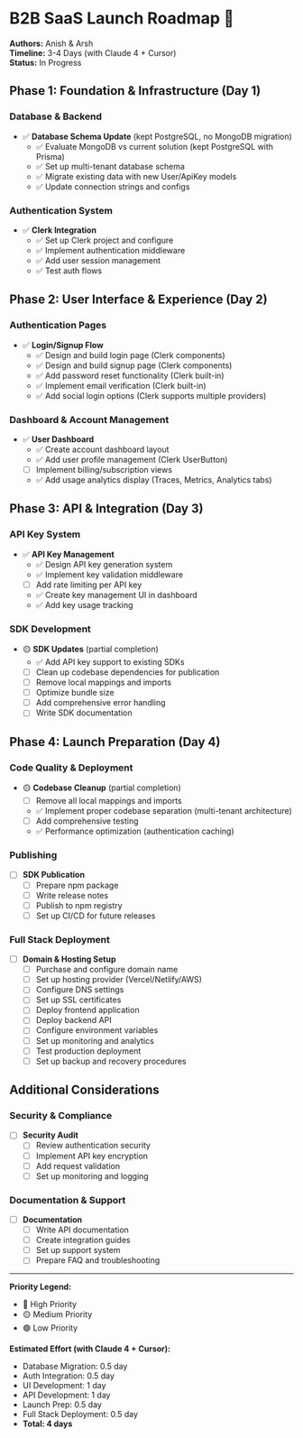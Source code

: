 # B2B SaaS Launch Roadmap 🚀

**Authors:** Anish & Arsh  
**Timeline:** 3-4 Days (with Claude 4 + Cursor)  
**Status:** In Progress

## Phase 1: Foundation & Infrastructure (Day 1)

### Database & Backend
- ✅ **Database Schema Update** (kept PostgreSQL, no MongoDB migration)
  - ✅ Evaluate MongoDB vs current solution (kept PostgreSQL with Prisma)
  - ✅ Set up multi-tenant database schema
  - ✅ Migrate existing data with new User/ApiKey models
  - ✅ Update connection strings and configs

### Authentication System
- ✅ **Clerk Integration**
  - ✅ Set up Clerk project and configure
  - ✅ Implement authentication middleware
  - ✅ Add user session management
  - ✅ Test auth flows

## Phase 2: User Interface & Experience (Day 2)

### Authentication Pages
- ✅ **Login/Signup Flow**
  - ✅ Design and build login page (Clerk components)
  - ✅ Design and build signup page (Clerk components)
  - ✅ Add password reset functionality (Clerk built-in)
  - ✅ Implement email verification (Clerk built-in)
  - ✅ Add social login options (Clerk supports multiple providers)

### Dashboard & Account Management
- ✅ **User Dashboard**
  - ✅ Create account dashboard layout
  - ✅ Add user profile management (Clerk UserButton)
  - [ ] Implement billing/subscription views
  - ✅ Add usage analytics display (Traces, Metrics, Analytics tabs)

## Phase 3: API & Integration (Day 3)

### API Key System
- ✅ **API Key Management**
  - ✅ Design API key generation system
  - ✅ Implement key validation middleware
  - [ ] Add rate limiting per API key
  - ✅ Create key management UI in dashboard
  - ✅ Add key usage tracking

### SDK Development
- 🟡 **SDK Updates** (partial completion)
  - ✅ Add API key support to existing SDKs
  - [ ] Clean up codebase dependencies for publication
  - [ ] Remove local mappings and imports
  - [ ] Optimize bundle size
  - [ ] Add comprehensive error handling
  - [ ] Write SDK documentation

## Phase 4: Launch Preparation (Day 4)

### Code Quality & Deployment
- 🟡 **Codebase Cleanup** (partial completion)
  - [ ] Remove all local mappings and imports
  - ✅ Implement proper codebase separation (multi-tenant architecture)
  - [ ] Add comprehensive testing
  - ✅ Performance optimization (authentication caching)

### Publishing
- [ ] **SDK Publication**
  - [ ] Prepare npm package
  - [ ] Write release notes
  - [ ] Publish to npm registry
  - [ ] Set up CI/CD for future releases

### Full Stack Deployment
- [ ] **Domain & Hosting Setup**
  - [ ] Purchase and configure domain name
  - [ ] Set up hosting provider (Vercel/Netlify/AWS)
  - [ ] Configure DNS settings
  - [ ] Set up SSL certificates
  - [ ] Deploy frontend application
  - [ ] Deploy backend API
  - [ ] Configure environment variables
  - [ ] Set up monitoring and analytics
  - [ ] Test production deployment
  - [ ] Set up backup and recovery procedures

## Additional Considerations

### Security & Compliance
- [ ] **Security Audit**
  - [ ] Review authentication security
  - [ ] Implement API key encryption
  - [ ] Add request validation
  - [ ] Set up monitoring and logging

### Documentation & Support
- [ ] **Documentation**
  - [ ] Write API documentation
  - [ ] Create integration guides
  - [ ] Set up support system
  - [ ] Prepare FAQ and troubleshooting

---

**Priority Legend:**
- 🔴 High Priority
- 🟡 Medium Priority  
- 🟢 Low Priority

**Estimated Effort (with Claude 4 + Cursor):**
- Database Migration: 0.5 day
- Auth Integration: 0.5 day
- UI Development: 1 day
- API Development: 1 day
- Launch Prep: 0.5 day
- Full Stack Deployment: 0.5 day
- **Total: 4 days**